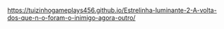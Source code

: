 https://tuizinhogameplays456.github.io/Estrelinha-luminante-2-A-volta-dos-que-n-o-foram-o-inimigo-agora-outro/
